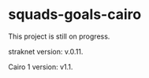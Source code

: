 # squads-goals-cairo

This project is still on progress.

straknet version: v.0.11.

Cairo 1 version: v1.1.
